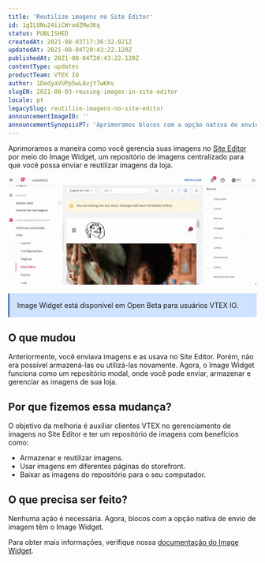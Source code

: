 ```yaml
---
title: 'Reutilize imagens no Site Editor'
id: 1gILUNu24iiCWrodZMw3Kq
status: PUBLISHED
createdAt: 2021-08-03T17:36:32.021Z
updatedAt: 2021-08-04T20:43:22.120Z
publishedAt: 2021-08-04T20:43:22.120Z
contentType: updates
productTeam: VTEX IO
author: 1DedyaVUPp5wLAvjY7wKKv
slugEN: 2021-08-03-reusing-images-in-site-editor
locale: pt
legacySlug: reutilize-imagens-no-site-editor
announcementImageID: ''
announcementSynopsisPT: 'Aprimoramos blocos com a opção nativa de envio de imagens no Site Editor por meio de um repositório de imagens.'
---
```


Aprimoramos a maneira como você gerencia suas imagens no [Site Editor](https://help.vtex.com/pt/subcategory/site-editor--9Arh3cJIOYlfSD1MUC2h3) por meio do Image Widget, um repositório de imagens centralizado para que você possa enviar e reutilizar imagens da loja. 

![gif-image-widget-pt](https://raw.githubusercontent.com/vtexdocs/help-center-content/refs/heads/main/docs/pt/announcements/2021-08-03-reutilize-imagens-no-site-editor_1.gif)

<div style="background-color:#cfe2ff; border-left: 2px solid #084298; border-top-left-radius: 2px; border-bottom-left-radius: 2px; padding: 16px">
  Image Widget está disponível em Open Beta para usuários VTEX IO.
</div>

## O que mudou

Anteriormente, você enviava imagens e as usava no Site Editor. Porém, não era possível armazená-las ou utilizá-las novamente.
Agora, o Image Widget funciona como um repositório modal, onde você pode enviar, armazenar e gerenciar as imagens de sua loja.

## Por que fizemos essa mudança?

O objetivo da melhoria é auxiliar clientes VTEX no gerenciamento de imagens no Site Editor e ter um repositório de imagens com benefícios como:
- Armazenar e reutilizar imagens.
- Usar imagens em diferentes páginas do storefront.
- Baixar as imagens do repositório para o seu computador.

## O que precisa ser feito?

Nenhuma ação é necessária. Agora, blocos com a opção nativa de envio de imagem têm o Image Widget.

Para obter mais informações, verifique nossa [documentação do Image Widget](https://help.vtex.com/pt/tutorial/image-widget--7pRSVI2xXpQUzjUZj0m4ov).


